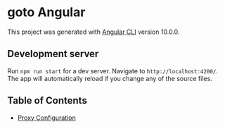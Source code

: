 # goto Angular

This project was generated with [Angular CLI](https://github.com/angular/angular-cli) version 10.0.0.

## Development server

Run `npm run start` for a dev server. Navigate to `http://localhost:4200/`. The app will automatically reload if you change any of the source files.

## Table of Contents

- [Proxy Configuration](https://github.com/tibor-mirnic/goto-angular/blob/master/proxy/README.md)

